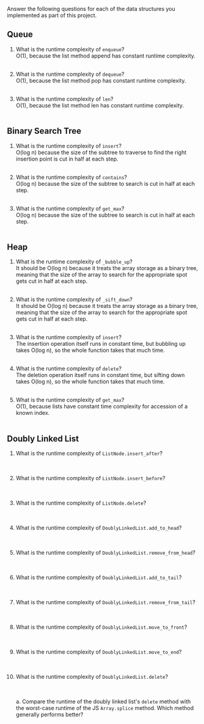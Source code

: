 Answer the following questions for each of the data structures you implemented as part of this project.

## Queue

1. What is the runtime complexity of `enqueue`?<br/>
   O(1), because the list method append has constant runtime complexity.<br/><br/>

2. What is the runtime complexity of `dequeue`?<br/>
   O(1), because the list method pop has constant runtime complexity.<br/><br/>

3. What is the runtime complexity of `len`?<br/>
   O(1), because the list method len has constant runtime complexity.<br/><br/>

## Binary Search Tree

1. What is the runtime complexity of `insert`?<br/>
   O(log n) because the size of the subtree to traverse to find the right insertion point is cut in half at each step.<br/><br/>

2. What is the runtime complexity of `contains`?<br/>
   O(log n) because the size of the subtree to search is cut in half at each step.<br/><br/>

3. What is the runtime complexity of `get_max`?<br/>
   O(log n) because the size of the subtree to search is cut in half at each step.<br/><br/>

## Heap

1. What is the runtime complexity of `_bubble_up`?<br/>
   It should be O(log n) because it treats the array storage as a binary tree, meaning that the size of the array to search for the appropriate spot gets cut in half at each step. <br/><br/>

2. What is the runtime complexity of `_sift_down`?<br/>
   It should be O(log n) because it treats the array storage as a binary tree, meaning that the size of the array to search for the appropriate spot gets cut in half at each step. <br/><br/>

3. What is the runtime complexity of `insert`?<br/>
   The insertion operation itself runs in constant time, but bubbling up takes O(log n), so the whole function takes that much time.<br/><br/>

4. What is the runtime complexity of `delete`?<br/>
   The deletion operation itself runs in constant time, but sifting down takes O(log n), so the whole function takes that much time.<br/><br/>

5. What is the runtime complexity of `get_max`?<br/>
   O(1), because lists have constant time complexity for accession of a known index.<br/><br/>

## Doubly Linked List

1.  What is the runtime complexity of `ListNode.insert_after`?<br/>
    <br/><br/>

2.  What is the runtime complexity of `ListNode.insert_before`?<br/>
    <br/><br/>

3.  What is the runtime complexity of `ListNode.delete`?<br/>
    <br/><br/>

4.  What is the runtime complexity of `DoublyLinkedList.add_to_head`?<br/>
    <br/><br/>

5.  What is the runtime complexity of `DoublyLinkedList.remove_from_head`?<br/>
    <br/><br/>

6.  What is the runtime complexity of `DoublyLinkedList.add_to_tail`?<br/>
    <br/><br/>

7.  What is the runtime complexity of `DoublyLinkedList.remove_from_tail`?<br/>
    <br/><br/>

8.  What is the runtime complexity of `DoublyLinkedList.move_to_front`?<br/>
    <br/><br/>

9.  What is the runtime complexity of `DoublyLinkedList.move_to_end`?<br/>
    <br/><br/>

10. What is the runtime complexity of `DoublyLinkedList.delete`?<br/>
    <br/><br/>

    a. Compare the runtime of the doubly linked list's `delete` method with the worst-case runtime of the JS `Array.splice` method. Which method generally performs better? <br/>
